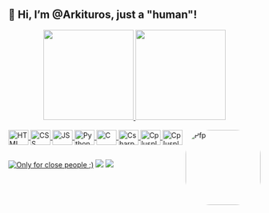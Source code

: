 ## 👋 Hi, I’m @Arkituros, just a "human"!
<div align="center">
  <a href="https://github.com/Arkituros">
  <img height="180em" src="https://github-readme-stats.vercel.app/api?username=arkituros&show_icons=true&theme=dracula&include_all_commits=true&count_private=true"/>
  <img height="180em" src="https://github-readme-stats.vercel.app/api/top-langs/?username=arkituros&layout=compact&langs_count=7&theme=dracula"/>
</div>
<div style="display: inline_block"><br>
  <!-- Thanks https://devicon.dev/ for the Icons  -->
  <img align="center" alt="HTML" height="30" width="40" src="https://cdn.jsdelivr.net/gh/devicons/devicon/icons/html5/html5-plain.svg"/>
  <img align="center" alt="CSS" height="30" width="40" src="https://cdn.jsdelivr.net/gh/devicons/devicon/icons/css3/css3-plain.svg"/>
  <img align="center" alt="JS" height="30" width="40" src="https://cdn.jsdelivr.net/gh/devicons/devicon/icons/javascript/javascript-plain.svg"/>
  <img align="center" alt="Python" height="30" width="40" src="https://cdn.jsdelivr.net/gh/devicons/devicon/icons/python/python-original.svg"/>
  <img align="center" alt="C" height="30" width="40" src="https://cdn.jsdelivr.net/gh/devicons/devicon/icons/c/c-original.svg"/>
  <img align="center" alt="Csharp" height="30" width="40" src="https://cdn.jsdelivr.net/gh/devicons/devicon/icons/csharp/csharp-original.svg"/>
  <img align="center" alt="Cplusplus" height="30" width="40" src="https://cdn.jsdelivr.net/gh/devicons/devicon/icons/cplusplus/cplusplus-original.svg"/>
  <img align="center" alt="Cplusplus" height="30" width="40" src="https://cdn.jsdelivr.net/gh/devicons/devicon/icons/r/r-plain.svg"/>
  
  <img align="right" alt="Pfp" height="150" style="border-radius:50px;" src="https://avatars.githubusercontent.com/u/109079613">
</div>
  
  ##
 
<div> 
  <!---<a href="[youtube channel link] target="_blank"><img src="https://img.shields.io/badge/YouTube-FF0000?style=for-the-badge&logo=youtube&logoColor=white" target="_blank"></a> 
  <a href="https://instagram.com/" target="_blank"><img src="https://img.shields.io/badge/-Instagram-%23E4405F?style=for-the-badge&logo=instagram&logoColor=white" target="_blank"></a>
 	<a href="https://www.twitch.tv/" target="_blank"><img src="https://img.shields.io/badge/Twitch-9146FF?style=for-the-badge&logo=twitch&logoColor=white" target="_blank"></a> -->
 <a href="https://discord.gg/" target="_blank"><img alt="Only for close people ;)" src="https://img.shields.io/badge/Discord-7289DA?style=for-the-badge&logo=discord&logoColor=white" target="_blank"></a> 
  <a href = "mailto:amfoliveira@sga.pucminas.br"><img src="https://img.shields.io/badge/-Gmail-%23333?style=for-the-badge&logo=gmail&logoColor=white" target="_blank"></a>
  <a href="https://www.linkedin.com/in/arthurmfoliveira/" target="_blank"><img src="https://img.shields.io/badge/-LinkedIn-%230077B5?style=for-the-badge&logo=linkedin&logoColor=white" target="_blank"></a> 
 
</div>


<!---
Arkituros/Arkituros is a ✨ special ✨ repository because its `README.md` (this file) appears on your GitHub profile.
You can click the Preview link to take a look at your changes.
--->
